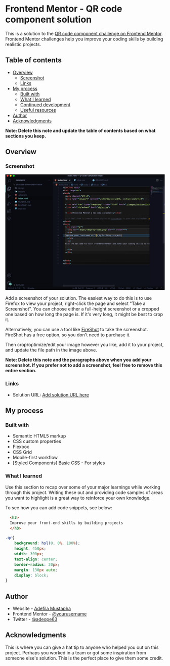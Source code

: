 # Frontend Mentor - QR code component solution

This is a solution to the [QR code component challenge on Frontend Mentor](https://www.frontendmentor.io/challenges/qr-code-component-iux_sIO_H). Frontend Mentor challenges help you improve your coding skills by building realistic projects. 

## Table of contents

- [Overview](#overview)
  - [Screenshot](#screenshot)
  - [Links](#links)
- [My process](#my-process)
  - [Built with](#built-with)
  - [What I learned](#what-i-learned)
  - [Continued development](#continued-development)
  - [Useful resources](#useful-resources)
- [Author](#author)
- [Acknowledgments](#acknowledgments)

**Note: Delete this note and update the table of contents based on what sections you keep.**

## Overview

### Screenshot

![](Screenshot.png)

Add a screenshot of your solution. The easiest way to do this is to use Firefox to view your project, right-click the page and select "Take a Screenshot". You can choose either a full-height screenshot or a cropped one based on how long the page is. If it's very long, it might be best to crop it.

Alternatively, you can use a tool like [FireShot](https://getfireshot.com/) to take the screenshot. FireShot has a free option, so you don't need to purchase it. 

Then crop/optimize/edit your image however you like, add it to your project, and update the file path in the image above.

**Note: Delete this note and the paragraphs above when you add your screenshot. If you prefer not to add a screenshot, feel free to remove this entire section.**

### Links

- Solution URL: [Add solution URL here](https://github.com/adeope63/qr-code-component-main)

## My process

### Built with

- Semantic HTML5 markup
- CSS custom properties
- Flexbox
- CSS Grid
- Mobile-first workflow
- [Styled Components] Basic CSS - For styles


### What I learned

Use this section to recap over some of your major learnings while working through this project. Writing these out and providing code samples of areas you want to highlight is a great way to reinforce your own knowledge.

To see how you can add code snippets, see below:

```html
  <h3>
  Improve your front-end skills by building projects
  </h3>
```
```css
.qr{
    background: hsl(0, 0%, 100%);
    height: 450px;
    width: 300px;
    text-align: center;
    border-radius: 20px;
    margin: 130px auto;
    display: block;
}
```



## Author

- Website - [Adefila Mustapha](https://www.adeope.org)
- Frontend Mentor - [@yourusername](https://www.frontendmentor.io/profile/yourusername)
- Twitter - [@adeope63](https://www.twitter.com/adeope63)


## Acknowledgments

This is where you can give a hat tip to anyone who helped you out on this project. Perhaps you worked in a team or got some inspiration from someone else's solution. This is the perfect place to give them some credit.

